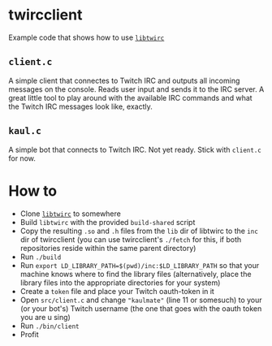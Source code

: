 # twircclient

Example code that shows how to use [`libtwirc`](https://github.com/domsson/libtwirc)

## `client.c`

A simple client that connectes to Twitch IRC and outputs all incoming messages on the console. Reads user input and sends it to the IRC server. A great little tool to play around with the available IRC commands and what the Twitch IRC messages look like, exactly.

## `kaul.c`

A simple bot that connects to Twitch IRC. Not yet ready. Stick with `client.c` for now.

# How to

- Clone [`libtwirc`](https://github.com/domsson/libtwirc) to somewhere
- Build `libtwirc` with the provided `build-shared` script
- Copy the resulting `.so` and `.h` files from the `lib` dir of libtwirc to the `inc` dir of twircclient (you can use twircclient's `./fetch` for this, if both repositories reside within the same parent directory)
- Run `./build`
- Run `export LD_LIBRARY_PATH=$(pwd)/inc:$LD_LIBRARY_PATH` so that your machine knows where to find the library files (alternatively, place the library files into the appropriate directories for your system)
- Create a `token` file and place your Twitch oauth-token in it
- Open `src/client.c` and change `"kaulmate"` (line 11 or somesuch) to your (or your bot's) Twitch username (the one that goes with the oauth token you are u sing)
- Run `./bin/client`
- Profit


